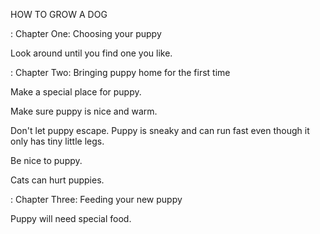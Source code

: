 HOW TO GROW A DOG


: Chapter One: Choosing your puppy

Look around until you find one you like.


: Chapter Two: Bringing puppy home for the first time

Make a special place for puppy.

Make sure puppy is nice and warm.

Don't let puppy escape. Puppy is sneaky and can run fast even though it only has tiny little legs.

Be nice to puppy.

Cats can hurt puppies.


: Chapter Three: Feeding your new puppy

Puppy will need special food.

